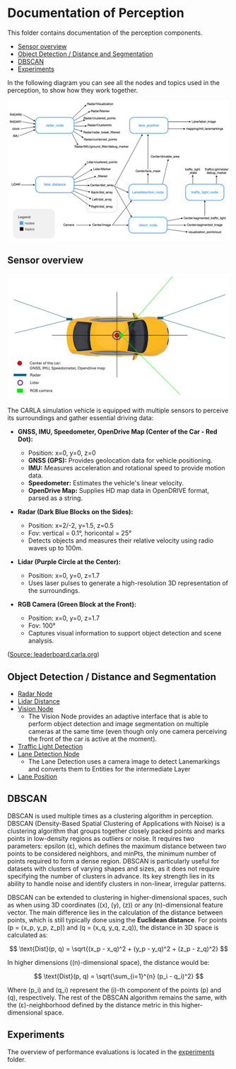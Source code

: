 # Documentation of Perception

This folder contains documentation of the perception components.

- [Sensor overview](#sensor-overview)
- [Object Detection / Distance and Segmentation](#object-detection--distance-and-segmentation)
- [DBSCAN](#dbscan)
- [Experiments](#experiments)

In the following diagram you can see all the nodes and topics used in the perception, to show how they work together.

![Perception Overview](../../doc/assets/perception/perception_overview.jpeg)

## Sensor overview

![Sensor Overview](../../doc/assets/perception/carla_sensor_overview.png)

The CARLA simulation vehicle is equipped with multiple sensors to perceive its surroundings and gather essential driving data:

- **GNSS, IMU, Speedometer, OpenDrive Map (Center of the Car - Red Dot):**
  - Position: x=0, y=0, z=0
  - **GNSS (GPS):** Provides geolocation data for vehicle positioning.
  - **IMU:** Measures acceleration and rotational speed to provide motion data.
  - **Speedometer:** Estimates the vehicle's linear velocity.
  - **OpenDrive Map:** Supplies HD map data in OpenDRIVE format, parsed as a string.

- **Radar (Dark Blue Blocks on the Sides):**
  - Position: x=2/-2, y=1.5, z=0.5
  - Fov: vertical = 0.1°, horicontal = 25°
  - Detects objects and measures their relative velocity using radio waves up to 100m.

- **Lidar (Purple Circle at the Center):**
  - Position: x=0, y=0, z=1.7
  - Uses laser pulses to generate a high-resolution 3D representation of the surroundings.

- **RGB Camera (Green Block at the Front):**
  - Position: x=0, y=0, z=1.7
  - Fov: 100°
  - Captures visual information to support object detection and scene analysis.

([Source: leaderboard.carla.org](https://leaderboard.carla.org/get_started_v2_0/?utm_source=chatgpt.com))

## Object Detection / Distance and Segmentation

- [Radar Node](radar_node.md)
- [Lidar Distance](lidar_distance.md)
- [Vision Node](./vision_node.md)
  - The Vision Node provides an adaptive interface that is able to perform object detection and image segmentation on multiple cameras at the same time
  (even though only one camera perceiving the front of the car is active at the moment).
- [Traffic Light Detection](./traffic_light_detection.md)
- [Lane Detection Node](./Lanedetection_node.md)
  - The Lane Detection uses a camera image to detect Lanemarkings and converts them to Entities for the intermediate Layer
- [Lane Position](lane_position.md)

## DBSCAN

DBSCAN is used multiple times as a clustering algorithm in perception. DBSCAN (Density-Based Spatial Clustering of Applications with Noise) is a clustering algorithm that groups together closely packed points and marks points in low-density regions as outliers or noise. It requires two parameters:
epsilon (ε), which defines the maximum distance between two points to be considered neighbors, and minPts, the minimum number of points required to form a dense region. DBSCAN is particularly useful for datasets with clusters of varying shapes and sizes, as it does not require specifying the number
of clusters in advance. Its key strength lies in its ability to handle noise and identify clusters in non-linear, irregular patterns.

DBSCAN can be extended to clustering in higher-dimensional spaces, such as when using 3D coordinates (\(x\), \(y\), \(z\)) or any \(n\)-dimensional feature vector. The main difference lies in the calculation of the distance between points, which is still typically done using the **Euclidean distance**.
For points \(p = (x_p, y_p, z_p)\) and \(q = (x_q, y_q, z_q)\), the distance in 3D space is calculated as:

$$
\text{Dist}(p, q) = \sqrt{(x_p - x_q)^2 + (y_p - y_q)^2 + (z_p - z_q)^2}
$$

In higher dimensions (\(n\)-dimensional space), the distance would be:

$$
\text{Dist}(p, q) = \sqrt{\sum_{i=1}^{n} (p_i - q_i)^2}
$$

Where \(p_i\) and \(q_i\) represent the \(i\)-th component of the points \(p\) and \(q\), respectively. The rest of the DBSCAN algorithm remains the same, with the (ε)-neighborhood defined by the distance metric in this higher-dimensional space.

## Experiments

The overview of performance evaluations is located in the [experiments](./experiments/README.md) folder.
